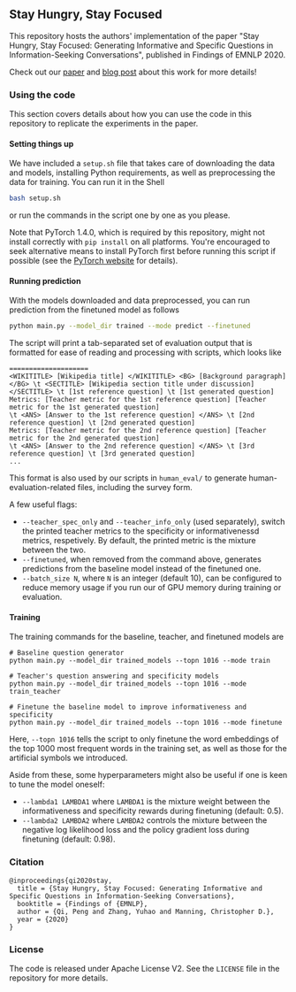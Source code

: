 ## Stay Hungry, Stay Focused

This repository hosts the authors' implementation of the paper "Stay Hungry, Stay Focused: Generating Informative and Specific Questions in Information-Seeking Conversations", published in Findings of EMNLP 2020.

Check out our [paper](https://arxiv.org/pdf/2004.14530.pdf) and [blog post](https://qipeng.me/blog/learning-to-ask/) about this work for more details!

### Using the code

This section covers details about how you can use the code in this repository to replicate the experiments in the paper.

#### Setting things up

We have included a `setup.sh` file that takes care of downloading the data and models, installing Python requirements, as well as preprocessing the data for training. You can run it in the Shell

```bash
bash setup.sh
```

or run the commands in the script one by one as you please.

Note that PyTorch 1.4.0, which is required by this repository, might not install correctly with `pip install` on all platforms. You're encouraged to seek alternative means to install PyTorch first before running this script if possible (see the [PyTorch website](https://pytorch.org) for details).

#### Running prediction

With the models downloaded and data preprocessed, you can run prediction from the finetuned model as follows

```bash
python main.py --model_dir trained --mode predict --finetuned
```

The script will print a tab-separated set of evaluation output that is formatted for ease of reading and processing with scripts, which looks like

```
====================
<WIKITITLE> [Wikipedia title] </WIKITITLE> <BG> [Background paragraph] </BG> \t <SECTITLE> [Wikipedia section title under discussion] </SECTITLE> \t [1st reference question] \t [1st generated question]
Metrics: [Teacher metric for the 1st reference question] [Teacher metric for the 1st generated question]
\t <ANS> [Answer to the 1st reference question] </ANS> \t [2nd reference question] \t [2nd generated question]
Metrics: [Teacher metric for the 2nd reference question] [Teacher metric for the 2nd generated question]
\t <ANS> [Answer to the 2nd reference question] </ANS> \t [3rd reference question] \t [3rd generated question]
...
```

This format is also used by our scripts in `human_eval/` to generate human-evaluation-related files, including the survey form.

A few useful flags:

* `--teacher_spec_only` and `--teacher_info_only` (used separately), switch the printed teacher metrics to the specificity or informativenessd metrics, respetively. By default, the printed metric is the mixture between the two.
* `--finetuned`, when removed from the command above, generates predictions from the baseline model instead of the finetuned one.
* `--batch_size N`, where `N` is an integer (default 10), can be configured to reduce memory usage if you run our of GPU memory during training or evaluation.

#### Training

The training commands for the baseline, teacher, and finetuned models are

```
# Baseline question generator
python main.py --model_dir trained_models --topn 1016 --mode train

# Teacher's question answering and specificity models
python main.py --model_dir trained_models --topn 1016 --mode train_teacher

# Finetune the baseline model to improve informativeness and specificity
python main.py --model_dir trained_models --topn 1016 --mode finetune
```

Here, `--topn 1016` tells the script to only finetune the word embeddings of the top 1000 most frequent words in the training set, as well as those for the artificial symbols we introduced.

Aside from these, some hyperparameters might also be useful if one is keen to tune the model oneself:

* `--lambda1 LAMBDA1` where `LAMBDA1` is the mixture weight between the informativeness and specificity rewards during finetuning (default: 0.5).
* `--lambda2 LAMBDA2` where `LAMBDA2` controls the mixture between the negative log likelihood loss and the policy gradient loss during finetuning (default: 0.98).

### Citation

```
@inproceedings{qi2020stay,
  title = {Stay Hungry, Stay Focused: Generating Informative and Specific Questions in Information-Seeking Conversations},
  booktitle = {Findings of {EMNLP},
  author = {Qi, Peng and Zhang, Yuhao and Manning, Christopher D.},
  year = {2020}
}
```

### License

The code is released under Apache License V2. See the `LICENSE` file in the repository for more details.